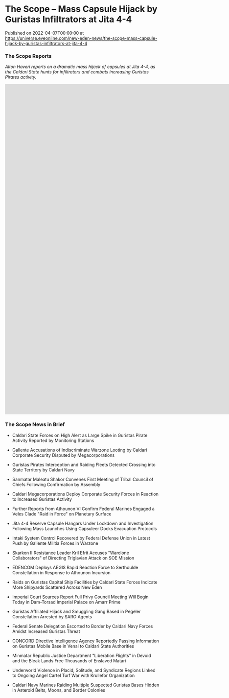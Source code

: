 # The Scope – Mass Capsule Hijack by Guristas Infiltrators at Jita 4-4
Published on 2022-04-07T00:00:00 at https://universe.eveonline.com/new-eden-news/the-scope-mass-capsule-hijack-by-guristas-infiltrators-at-jita-4-4

### The Scope Reports

*Alton Haveri reports on a dramatic mass hijack of capsules at Jita 4-4, as the Caldari State hunts for infiltrators and combats increasing Guristas Pirates activity.*

<iframe width="1920" height="1080" src="https://www.youtube.com/embed/-chhrTL4WNA" title="YouTube video player" frameborder="0" allow="accelerometer; autoplay; clipboard-write; encrypted-media; gyroscope; picture-in-picture" allowfullscreen></iframe>

### The Scope News in Brief

- Caldari State Forces on High Alert as Large Spike in Guristas Pirate Activity Reported by Monitoring Stations

- Gallente Accusations of Indiscriminate Warzone Looting by Caldari Corporate Security Disputed by Megacorporations

- Guristas Pirates Interception and Raiding Fleets Detected Crossing into State Territory by Caldari Navy

- Sanmatar Maleatu Shakor Convenes First Meeting of Tribal Council of Chiefs Following Confirmation by Assembly

- Caldari Megacorporations Deploy Corporate Security Forces in Reaction to Increased Guristas Activity

- Further Reports from Athounon VI Confirm Federal Marines Engaged a Veles Clade "Raid in Force" on Planetary Surface

- Jita 4-4 Reserve Capsule Hangars Under Lockdown and Investigation Following Mass Launches Using Capsuleer Docks Evacuation Protocols

- Intaki System Control Recovered by Federal Defense Union in Latest Push by Gallente Militia Forces in Warzone

- Skarkon II Resistance Leader Kril Efrit Accuses "Warclone Collaborators" of Directing Triglavian Attack on SOE Mission

- EDENCOM Deploys AEGIS Rapid Reaction Force to Serthoulde Constellation in Response to Athounon Incursion

- Raids on Guristas Capital Ship Facilities by Caldari State Forces Indicate More Shipyards Scattered Across New Eden

- Imperial Court Sources Report Full Privy Council Meeting Will Begin Today in Dam-Torsad Imperial Palace on Amarr Prime

- Guristas Affiliated Hijack and Smuggling Gang Based in Pegeler Constellation Arrested by SARO Agents

- Federal Senate Delegation Escorted to Border by Caldari Navy Forces Amidst Increased Guristas Threat

- CONCORD Directive Intelligence Agency Reportedly Passing Information on Guristas Mobile Base in Venal to Caldari State Authorities

- Minmatar Republic Justice Department "Liberation Flights" in Devoid and the Bleak Lands Free Thousands of Enslaved Matari

- Underworld Violence in Placid, Solitude, and Syndicate Regions Linked to Ongoing Angel Cartel Turf War with Krullefor Organization

- Caldari Navy Marines Raiding Multiple Suspected Guristas Bases Hidden in Asteroid Belts, Moons, and Border Colonies
